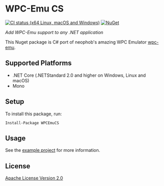 # WPC-Emu CS

[![CI status (x64 Linux, macOS and Windows)](https://github.com/jsm174/wpc-emu-cs/actions/workflows/build.yml/badge.svg?branch=master)](https://github.com/jsm174/wpc-emu-cs/actions)
[![NuGet](https://img.shields.io/nuget/vpre/WPCEmuCS.svg)](https://www.nuget.org/packages/WPCEmuCS)

*Add WPC-Emu support to any .NET application*

This Nuget package is C# port of neophob's amazing WPC Emulator [wpc-emu](https://github.com/neophob/wpc-emu).

## Supported Platforms

- .NET Core (.NETStandard 2.0 and higher on Windows, Linux and macOS)
- Mono

## Setup

To install this package, run:

```
Install-Package WPCEmuCS
```

## Usage

See the [example project](https://github.com/jsm174/wpc-emu-cs/blob/master/src/WPCEmu.Example/Example.cs) for more information.

## License

[Apache License Version 2.0](LICENSE.txt)
